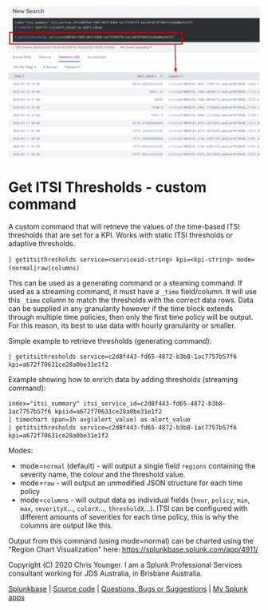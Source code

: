 ![screenshot](https://raw.githubusercontent.com/ChrisYounger/get_itsi_thresholds/master/appserver/static/demo.png)

# Get ITSI Thresholds - custom command

A custom command that will retrieve the values of the time-based ITSI thresholds that are set for a KPI. Works with static ITSI thresholds or adaptive thresholds.

`| getitsithresholds service=<serviceid-string> kpi=<kpi-string> mode=(normal|raw|columns)`

This can be used as a generating command or a steaming command. If used as a streaming command, it must have a `_time` field/column. It will use this `_time` column to match the thresholds with the correct data rows. Data can be supplied in any granularity however if the time block extends through multiple time policies, then only the first time policy will be output. For this reason, its best to use data with hourly granularity or smaller. 


Simple example to retrieve thresholds (generating command):

    | getitsithresholds service=c2d8f443-fd65-4872-b3b8-1ac7757b57f6 kpi=a672f70631ce28a0be31e1f2


Example showing how to enrich data by adding thresholds (streaming command):

    index="itsi_summary" itsi_service_id=c2d8f443-fd65-4872-b3b8-1ac7757b57f6 kpiid=a672f70631ce28a0be31e1f2 
    | timechart span=1h avg(alert_value) as alert_value
    | getitsithresholds service=c2d8f443-fd65-4872-b3b8-1ac7757b57f6 kpi=a672f70631ce28a0be31e1f2


Modes: 
* mode=`normal` (default) - will output a single field `regions` containing the severity name, the colour and the threshold value.
* mode=`raw` - will output an unmodified JSON structure for each time policy
* mode=`columns` - will output data as individual fields (`hour`, `policy`, `min`, `max`, `severityX`..., `colorX`..., `thresholdX`...). ITSI can be configured with different amounts of severities for each time policy, this is why the columns are output like this.


Output from this command (using mode=normal) can be charted using the "Region Chart Visualization" here: https://splunkbase.splunk.com/app/4911/


Copyright (C) 2020 Chris Younger. I am a Splunk Professional Services consultant working for JDS Australia, in Brisbane Australia.

[Splunkbase](https://splunkbase.splunk.com/app/4910/#/details) | [Source code](https://github.com/ChrisYounger/get_itsi_thresholds) | [Questions, Bugs or Suggestions](https://answers.splunk.com/app/questions/4910.html) | [My Splunk apps](https://splunkbase.splunk.com/apps/#/author/chrisyoungerjds)